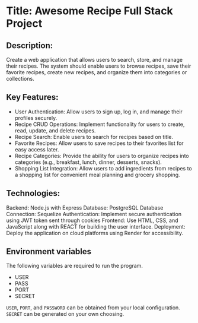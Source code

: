 # Title: Awesome Recipe Full Stack Project

## Description:
Create a web application that allows users to search, store, and manage their recipes. The system should enable users to browse recipes, save their favorite recipes, create new recipes, and organize them into categories or collections.

## Key Features:
- User Authentication: Allow users to sign up, log in, and manage their profiles securely. 
- Recipe CRUD Operations: Implement functionality for users to create, read, update, and delete recipes. 
- Recipe Search: Enable users to search for recipes based on title.
- Favorite Recipes: Allow users to save recipes to their favorites list for easy access later. 
- Recipe Categories: Provide the ability for users to organize recipes into categories (e.g., breakfast, lunch, dinner, desserts, snacks). 
- Shopping List Integration: Allow users to add ingredients from recipes to a shopping list for convenient meal planning and grocery shopping.  

## Technologies:
Backend: Node.js with Express
Database: PostgreSQL
Database Connection: Sequelize
Authentication: Implement secure authentication using JWT token sent through cookies
Frontend: Use HTML, CSS, and JavaScript along with REACT for building the user interface.
Deployment: Deploy the application on cloud platforms using Render for accessibility.

## Environment variables
The following variables are required to run the program.
- USER
- PASS
- PORT
- SECRET

`USER`, `PORT`, and `PASSWORD` can be obtained from your local configuration.
`SECRET` can be generated on your own choosing.
